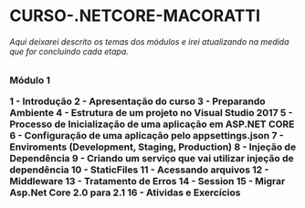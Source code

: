 <h1>CURSO-.NETCORE-MACORATTI </h1>

<h6>Aqui deixarei descrito os temas dos módulos e irei atualizando na medida que for concluindo cada etapa.

<h3>Módulo 1

  1 - Introdução
  2 - Apresentação do curso
  3 - Preparando Ambiente
  4 - Estrutura de um projeto no Visual Studio 2017
  5 - Processo de Inicialização de uma aplicação em ASP.NET CORE
  6 - Configuração de uma aplicação pelo appsettings.json
  7 - Enviroments (Development, Staging, Production)
  8 - Injeção de Dependência
  9 - Criando um serviço que vai utilizar injeção de dependência
  10 - StaticFiles
  11 - Acessando arquivos
  12 - Middleware
  13 - Tratamento de Erros
  14 - Session
  15 - Migrar Asp.Net Core 2.0 para 2.1
  16 - Atividas e Exercícios
